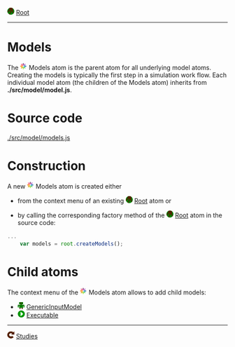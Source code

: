 ![](../../../icons/root.png) [Root](../root.md)

----

# Models

The ![](../../../icons/models.png) Models atom is the parent atom for all underlying model atoms. Creating the models is 
typically the first step in a simulation work flow. Each individual model atom (the children of the Models atom)
inherits from <b>./src/model/model.js</b>.

# Source code

[./src/model/models.js](../../../src/model/models.js)

# Construction

A new ![](../../../icons/models.png) Models atom is created either 


* from the context menu of an existing ![](../../../icons/root.png) [Root](../root.md) atom or 

* by calling the corresponding factory method of the ![](../../../icons/root.png) [Root](../root.md) atom in the source code:	

```javascript
...
    var models = root.createModels();	     
```

# Child atoms

The context menu of the ![](../../../icons/models.png) Models atom allows to add child models: 

* ![](../../../icons/genericInput.png) [GenericInputModel](./genericInputModel.md)
* ![](../../../icons/run.png) [Executable](./executable.md)


----
![Studies](../../../icons/studies.png) [Studies](../study/studies.md)
